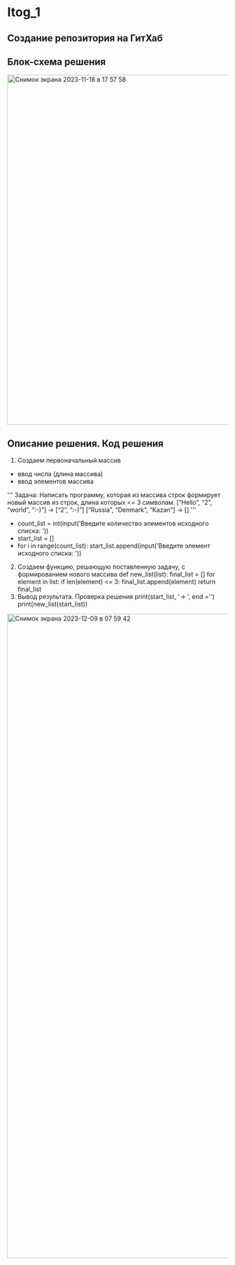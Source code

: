 # Itog_1
## Создание репозитория на ГитХаб
## Блок-схема решения
<img width="799" alt="Снимок экрана 2023-11-18 в 17 57 58" src="https://github.com/Darteus/Itog_1/assets/138676156/cd952f11-e605-4264-b748-fc6c2fe9664f">

## Описание решения. Код решения
1. Создаем первоначальный массив 
- ввод числа (длина массива)
- ввод элементов массива

'''
Задача: Написать программу, которая из массива строк формирует новый массив из строк, длина которых <= 3 символам.
[“Hello”, “2”, “world”, “:-)”] → [“2”, “:-)”]
[“Russia”, “Denmark”, “Kazan”] → []
'''
- count_list = int(input('Введите количество элементов исходного списка: '))
- start_list = []
- for i in range(count_list):
    start_list.append(input('Введите элемент исходного списка: '))
  
2. Создаем функцию, решающую поставленную задачу, с формированием нового массива
   def new_list(list):
    final_list = []
    for element in list:
        if len(element) <= 3:
            final_list.append(element)
    return final_list
3. Вывод результата. Проверка решения
   print(start_list, '-> ', end ='')
   print(new_list(start_list))

<img width="1470" alt="Снимок экрана 2023-12-09 в 07 59 42" src="https://github.com/Darteus/Itog_1/assets/138676156/6fdcd154-9dce-4129-9a77-b748d3afc662">
